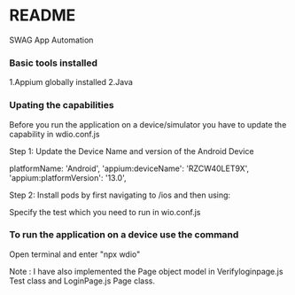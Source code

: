 # README #

SWAG App Automation

### Basic tools installed

1.Appium globally installed
2.Java


### Upating the capabilities

Before you run the application on a device/simulator you have to update the capability in wdio.conf.js

Step 1: Update the Device Name and version of the Android Device

platformName: 'Android',
        'appium:deviceName': 'RZCW40LET9X',
        'appium:platformVersion': '13.0',


Step 2: Install pods by first navigating to /ios and then using: 

Specify the test which you need to run in wio.conf.js

### To run the application on a device use the command

Open terminal and enter "npx wdio"

Note : I have also implemented the Page object model in Verifyloginpage.js Test class and LoginPage.js Page class.
